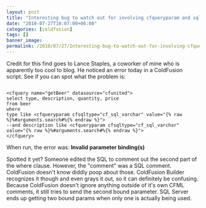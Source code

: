 ```yaml
---
layout: post
title: "Interesting bug to watch out for involving cfqueryparam and sql"
date: "2010-07-27T18:07:00+06:00"
categories: [coldfusion]
tags: []
banner_image: 
permalink: /2010/07/27/Interesting-bug-to-watch-out-for-involving-cfqueryparam-and-sql
---
```


Credit for this find goes to Lance Staples, a coworker of mine who is apparently too cool to blog. He noticed an error today in a ColdFusion script. See if you can spot what the problem is:
<!--more-->
<p>

<code>
&lt;cfquery name="getBeer" datasource="cfunited"&gt;
select type, description, quantity, price
from beer
where 
type like &lt;cfqueryparam cfsqltype="cf_sql_varchar" value="{% raw %}%#arguments.search#%{% endraw %}"&gt;
--and description like &lt;cfqueryparam cfsqltype="cf_sql_varchar" value="{% raw %}%#arguments.search#%{% endraw %}"&gt;
&lt;/cfquery&gt;
</code>

<p>

When run, the error was: <b>Invalid parameter binding(s)</b>

<p>

Spotted it yet? Someone edited the SQL to comment out the second part of the where clause. However, the "comment" was a SQL comment. ColdFusion doesn't know diddly poop about those. ColdFusion Builder recognizes it though and even grays it out, so it can definitely be confusing.  Because ColdFusion doesn't ignore anything outside of it's own CFML comments, it still tries to send the second bound parameter. SQL Server ends up getting two bound params when only one is actually being used.
